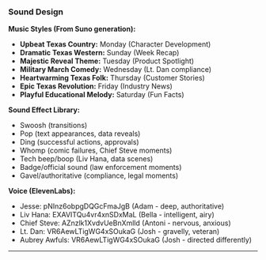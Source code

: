 ### Sound Design

**Music Styles (From Suno generation):**
- **Upbeat Texas Country:** Monday (Character Development)
- **Dramatic Texas Western:** Sunday (Week Recap)
- **Majestic Reveal Theme:** Tuesday (Product Spotlight)
- **Military March Comedy:** Wednesday (Lt. Dan compliance)
- **Heartwarming Texas Folk:** Thursday (Customer Stories)
- **Epic Texas Revolution:** Friday (Industry News)
- **Playful Educational Melody:** Saturday (Fun Facts)

**Sound Effect Library:**
- Swoosh (transitions)
- Pop (text appearances, data reveals)
- Ding (successful actions, approvals)
- Whomp (comic failures, Chief Steve moments)
- Tech beep/boop (Liv Hana, data scenes)
- Badge/official sound (law enforcement moments)
- Gavel/authoritative (compliance, legal moments)

**Voice (ElevenLabs):**
- Jesse: pNInz6obpgDQGcFmaJgB (Adam - deep, authoritative)
- Liv Hana: EXAVITQu4vr4xnSDxMaL (Bella - intelligent, airy)
- Chief Steve: AZnzlk1XvdvUeBnXmlld (Antoni - nervous, anxious)
- Lt. Dan: VR6AewLTigWG4xSOukaG (Josh - gravelly, veteran)
- Aubrey Awfuls: VR6AewLTigWG4xSOukaG (Josh - directed differently)

---
